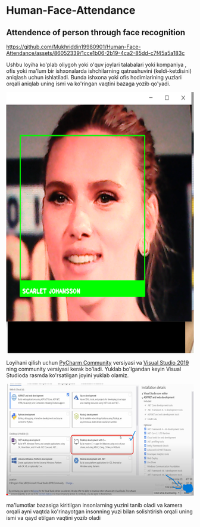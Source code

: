 # Human-Face-Attendance

## Attendence of person through face recognition


https://github.com/Mukhriddin19980901/Human-Face-Attendance/assets/86052339/1cce1b06-2b19-4ca2-85dd-c7f45a5a183c

Ushbu loyiha ko'plab oliygoh yoki o'quv joylari talabalari yoki kompaniya , ofis yoki ma'lum bir ishxonalarda ishchilarning 
qatnashuvini (keldi-ketdisini) aniqlash uchun ishlatiladi. Bunda ishxona yoki ofis hodimlarining yuzlari orqali aniqlab
uning ismi va ko'ringan vaqtini bazaga yozib qo'yadi.

<img src="https://github.com/Mukhriddin19980901/Human-Face-Attendance/blob/main/images/Scarlet.png" height="700" width="800"/>

Loyihani qilish uchun [PyCharm Community](https://www.jetbrains.com/pycharm/download/download-thanks.html?platform=windows&code=PCC)  versiyasi va [Visual Studio 2019](https://my.visualstudio.com/Downloads?q=visual%20studio%202019&wt.mc_id=o~msft~vscom~older-downloads) ning community versiyasi kerak bo'ladi.
Yuklab bo'lgandan keyin Visual Studioda rasmda ko'rsatilgan joyini yuklab olamiz.

<img src="https://github.com/Mukhriddin19980901/Human-Face-Attendance/blob/main/images/installation.png" height="300" width="600"/>

ma'lumotlar bazasiga kiritilgan insonlarning yuzini tanib oladi va kamera orqali ayni vaqtda ko'rinayotgan 
insonning yuzi bilan solishtirish orqali uning ismi va qayd etilgan vaqtini yozib oladi
